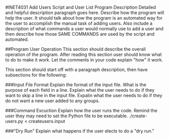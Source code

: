 #INET4031 Add Users Script and User List
Program Description
Detailed and helpful description paragraph goes here. Describe how the program will help the user. It should talk about how the program is an automated way for the user to accomplish the manual task of adding users. Also include a description of what commands a user would normally use to add a user and then describe how those SAME COMMANDS are used by the script and automated.

##Program User Operation
This section should describe the overall operation of the program. After reading this section user should know what to do to make it work. Let the comments in your code explain "how" it work.

This section should start off with a paragraph description, then have subsections for the following:

###Input File Format
Explain the format of the input file. What is the purpose of each field in a line. Explain what the user needs to do if they want to skip a line in the input file. Expalin what the user needs to do if they do not want a new user added to any groups.

###Command Excuction
Explain how the user runs the code. Remind the user they may need to set the Python file to be executable. ./create-users.py < createusers.input

###"Dry Run"
Explain what happens if the user elects to do a "dry run."
